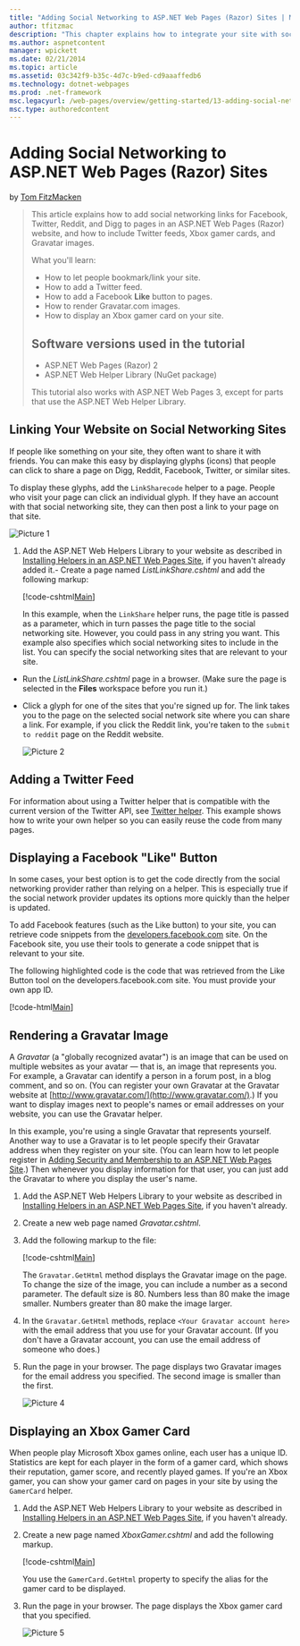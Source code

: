 ```yaml
---
title: "Adding Social Networking to ASP.NET Web Pages (Razor) Sites | Microsoft Docs"
author: tfitzmac
description: "This chapter explains how to integrate your site with social networking services. In this chapter, you'll learn how to let people bookmark/link your website..."
ms.author: aspnetcontent
manager: wpickett
ms.date: 02/21/2014
ms.topic: article
ms.assetid: 03c342f9-b35c-4d7c-b9ed-cd9aaaffedb6
ms.technology: dotnet-webpages
ms.prod: .net-framework
msc.legacyurl: /web-pages/overview/getting-started/13-adding-social-networking-to-your-web-site
msc.type: authoredcontent
---
```

Adding Social Networking to ASP.NET Web Pages (Razor) Sites
====================
by [Tom FitzMacken](https://github.com/tfitzmac)

> This article explains how to add social networking links for Facebook, Twitter, Reddit, and Digg to pages in an ASP.NET Web Pages (Razor) website, and how to include Twitter feeds, Xbox gamer cards, and Gravatar images.
> 
> What you'll learn:
> 
> - How to let people bookmark/link your site.
> - How to add a Twitter feed.
> - How to add a Facebook **Like** button to pages.
> - How to render Gravatar.com images.
> - How to display an Xbox gamer card on your site.
>   
> 
> ## Software versions used in the tutorial
> 
> 
> - ASP.NET Web Pages (Razor) 2
> - ASP.NET Web Helper Library (NuGet package)
>   
> 
> This tutorial also works with ASP.NET Web Pages 3, except for parts that use the ASP.NET Web Helper Library.


<a id="Linking_Your_Website"></a>
## Linking Your Website on Social Networking Sites

If people like something on your site, they often want to share it with friends. You can make this easy by displaying glyphs (icons) that people can click to share a page on Digg, Reddit, Facebook, Twitter, or similar sites.

To display these glyphs, add the `LinkSharecode` helper to a page. People who visit your page can click an individual glyph. If they have an account with that social networking site, they can then post a link to your page on that site.

![Picture 1](13-adding-social-networking-to-your-web-site/_static/image1.jpg)

1. Add the ASP.NET Web Helpers Library to your website as described in [Installing Helpers in an ASP.NET Web Pages Site](https://go.microsoft.com/fwlink/?LinkId=252372), if you haven't already added it.- Create a page named *ListLinkShare.cshtml* and add the following markup:

    [!code-cshtml[Main](13-adding-social-networking-to-your-web-site/samples/sample1.cshtml)]

    In this example, when the `LinkShare` helper runs, the page title is passed as a parameter, which in turn passes the page title to the social networking site. However, you could pass in any string you want. This example also specifies which social networking sites to include in the list. You can specify the social networking sites that are relevant to your site.
- Run the *ListLinkShare.cshtml* page in a browser. (Make sure the page is selected in the **Files** workspace before you run it.)
- Click a glyph for one of the sites that you're signed up for. The link takes you to the page on the selected social network site where you can share a link. For example, if you click the Reddit link, you're taken to the `submit to reddit` page on the Reddit website.

    ![Picture 2](13-adding-social-networking-to-your-web-site/_static/image2.jpg)

<a id="Adding_a_Twitter_Feed"></a>
## Adding a Twitter Feed

For information about using a Twitter helper that is compatible with the current version of the Twitter API, see [Twitter helper](../ui-layouts-and-themes/twitter-helper.md). This example shows how to write your own helper so you can easily reuse the code from many pages.

<a id="Displaying_a_Facebook_Button"></a>
## Displaying a Facebook &quot;Like&quot; Button

In some cases, your best option is to get the code directly from the social networking provider rather than relying on a helper. This is especially true if the social network provider updates its options more quickly than the helper is updated.

To add Facebook features (such as the Like button) to your site, you can retrieve code snippets from the [developers.facebook.com](https://developers.facebook.com/) site. On the Facebook site, you use their tools to generate a code snippet that is relevant to your site.

The following highlighted code is the code that was retrieved from the Like Button tool on the developers.facebook.com site. You must provide your own app ID.

[!code-html[Main](13-adding-social-networking-to-your-web-site/samples/sample2.html?highlight=7-14,16-17)]

<a id="Rendering_a_Gravatar_Image"></a>
## Rendering a Gravatar Image

A *Gravatar* (a &quot;globally recognized avatar&quot;) is an image that can be used on multiple websites as your avatar &#8212; that is, an image that represents you. For example, a Gravatar can identify a person in a forum post, in a blog comment, and so on. (You can register your own Gravatar at the Gravatar website at [http://www.gravatar.com/](http://www.gravatar.com/).) If you want to display images next to people's names or email addresses on your website, you can use the Gravatar helper.

In this example, you're using a single Gravatar that represents yourself. Another way to use a Gravatar is to let people specify their Gravatar address when they register on your site. (You can learn how to let people register in [Adding Security and Membership to an ASP.NET Web Pages Site](https://go.microsoft.com/fwlink/?LinkId=202904).) Then whenever you display information for that user, you can just add the Gravatar to where you display the user's name.

1. Add the ASP.NET Web Helpers Library to your website as described in [Installing Helpers in an ASP.NET Web Pages Site](https://go.microsoft.com/fwlink/?LinkId=252372), if you haven't already.
2. Create a new web page named *Gravatar.cshtml*.
3. Add the following markup to the file: 

    [!code-cshtml[Main](13-adding-social-networking-to-your-web-site/samples/sample3.cshtml)]

    The `Gravatar.GetHtml` method displays the Gravatar image on the page. To change the size of the image, you can include a number as a second parameter. The default size is 80. Numbers less than 80 make the image smaller. Numbers greater than 80 make the image larger.
4. In the `Gravatar.GetHtml` methods, replace `<Your Gravatar account here>` with the email address that you use for your Gravatar account. (If you don't have a Gravatar account, you can use the email address of someone who does.)
5. Run the page in your browser. The page displays two Gravatar images for the email address you specified. The second image is smaller than the first. 

    ![Picture 4](13-adding-social-networking-to-your-web-site/_static/image3.jpg)

<a id="Displaying_an_Xbox_Gamer_Card"></a>
## Displaying an Xbox Gamer Card

When people play Microsoft Xbox games online, each user has a unique ID. Statistics are kept for each player in the form of a gamer card, which shows their reputation, gamer score, and recently played games. If you're an Xbox gamer, you can show your gamer card on pages in your site by using the `GamerCard` helper.

1. Add the ASP.NET Web Helpers Library to your website as described in [Installing Helpers in an ASP.NET Web Pages Site](https://go.microsoft.com/fwlink/?LinkId=252372), if you haven't already.
2. Create a new page named *XboxGamer.cshtml* and add the following markup.

    [!code-cshtml[Main](13-adding-social-networking-to-your-web-site/samples/sample4.cshtml)]

    You use the `GamerCard.GetHtml` property to specify the alias for the gamer card to be displayed.
3. Run the page in your browser. The page displays the Xbox gamer card that you specified.

    ![Picture 5](13-adding-social-networking-to-your-web-site/_static/image4.jpg)
